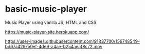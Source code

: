 # basic-music-player
Music Player using vanilla JS, HTML and CSS

https://music-player-site.herokuapp.com/



https://user-images.githubusercontent.com/91837700/159748549-bd67a429-50ef-4de9-a4ae-b254aeaf8c72.mov

